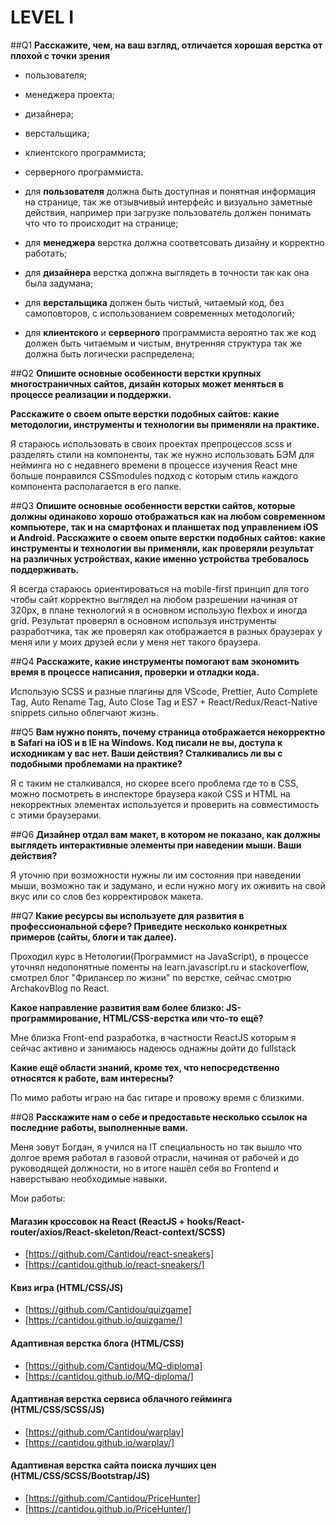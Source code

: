 # LEVEL I

##Q1
**Расскажите, чем, на ваш взгляд, отличается хорошая верстка от плохой с точки зрения**

- пользователя;
- менеджера проекта;
- дизайнера;
- верстальщика;
- клиентского программиста;
- серверного программиста.

- для **пользователя** должна быть доступная и понятная информация на странице, так же отзывчивый интерфейс и визуально заметные действия, например при загрузке пользователь должен понимать что что то происходит на странице;
- для **менеджера** верстка должна соответсовать дизайну и корректно работать;
- для **дизайнера** верстка должна выглядеть в точности так как она была задумана;
- для **верстальщика** должен быть чистый, читаемый код, без самоповторов, с использованием современных методологий;
- для **клиентского** и **серверного** программиста вероятно так же код должен быть читаемым и чистым, внутренняя структура так же должна быть логически распределена;

##Q2
**Опишите основные особенности верстки крупных многостраничных сайтов, дизайн которых может меняться в процессе реализации и поддержки.**

**Расскажите о своем опыте верстки подобных сайтов: какие методологии, инструменты и технологии вы применяли на практике.**

Я стараюсь использовать в своих проектах препроцессов scss и разделять стили на компоненты, так же нужно использовать БЭМ для нейминга но с недавнего времени в процессе изучения React мне больше понравился CSSmodules подход с которым стиль каждого компонента располагается в его папке.

##Q3
**Опишите основные особенности верстки сайтов, которые должны одинаково хорошо отображаться как на любом современном компьютере, так и на смартфонах и планшетах под управлением iOS и Android. Расскажите о своем опыте верстки подобных сайтов: какие инструменты и технологии вы применяли, как проверяли результат на различных устройствах, какие именно устройства требовалось поддерживать.**

Я всегда стараюсь ориентироваться на mobile-first принцип для того чтобы сайт корректно выглядел на любом разрешении начиная от 320px, в плане технологий я в основном использую flexbox и иногда grid. Результат проверял в основном используя инструменты разработчика, так же проверял как отображается в разных браузерах у меня или у моих друзей если у меня нет такого браузера.

##Q4
**Расскажите, какие инструменты помогают вам экономить время в процессе написания, проверки и отладки кода.**

Использую SCSS и разные плагины для VScode, Prettier, Auto Complete Tag, Auto Rename Tag, Auto Close Tag и ES7 + React/Redux/React-Native snippets сильно облегчают жизнь.

##Q5
**Вам нужно понять, почему страница отображается некорректно в Safari на iOS и в IE на Windows. Код писали не вы, доступа к исходникам у вас нет. Ваши действия? Сталкивались ли вы с подобными проблемами на практике?**

Я с таким не сталкивался, но скорее всего проблема где то в CSS, можно посмотреть в инспекторе браузера какой CSS и HTML на некорректных элементах используется и проверить на совместимость с этими браузерами.

##Q6
**Дизайнер отдал вам макет, в котором не показано, как должны выглядеть интерактивные элементы при наведении мыши. Ваши действия?**

Я уточню при возможности нужны ли им состояния при наведении мыши, возможно так и задумано, и если нужно могу их оживить на свой вкус или со слов без корректировок макета.

##Q7
**Какие ресурсы вы используете для развития в профессиональной сфере? Приведите несколько конкретных примеров (сайты, блоги и так далее).**

Проходил курс в Нетологии(Программист на JavaScript), в процессе уточнял недопонятные поменты на learn.javascript.ru и stackoverflow, смотрел блог "Фрилансер по жизни" по верстке, сейчас смотрю ArchakovBlog по React.

**Какое направление развития вам более близко: JS-программирование, HTML/CSS-верстка или что-то ещё?**

Мне близка Front-end разработка, в частности ReactJS которым я сейчас активно и занимаюсь надеюсь однажны дойти до fullstack

**Какие ещё области знаний, кроме тех, что непосредственно относятся к работе, вам интересны?**

По мимо работы играю на бас гитаре и провожу время с близкими.

##Q8
**Расскажите нам о себе и предоставьте несколько ссылок на последние работы, выполненные вами.**

Меня зовут Богдан, я учился на IT специальность но так вышло что долгое время работал в газовой отрасли, начиная от рабочей и до руководящей должности, но в итоге нашёл себя во Frontend и наверстываю необходимые навыки.

Мои работы:

#### Магазин кроссовок на React (ReactJS + hooks/React-router/axios/React-skeleton/React-context/SCSS)

- [https://github.com/Cantidou/react-sneakers]
- [https://cantidou.github.io/react-sneakers/]

#### Квиз игра (HTML/CSS/JS)

- [https://github.com/Cantidou/quizgame]
- [https://cantidou.github.io/quizgame/]

#### Адаптивная верстка блога (HTML/CSS)

- [https://github.com/Cantidou/MQ-diploma]
- [https://cantidou.github.io/MQ-diploma/]

#### Адаптивная верстка сервиса облачного гейминга (HTML/CSS/SCSS/JS)

- [https://github.com/Cantidou/warplay]
- [https://cantidou.github.io/warplay/]

#### Адаптивная верстка сайта поиска лучших цен (HTML/CSS/SCSS/Bootstrap/JS)

- [https://github.com/Cantidou/PriceHunter]
- [https://cantidou.github.io/PriceHunter/]
